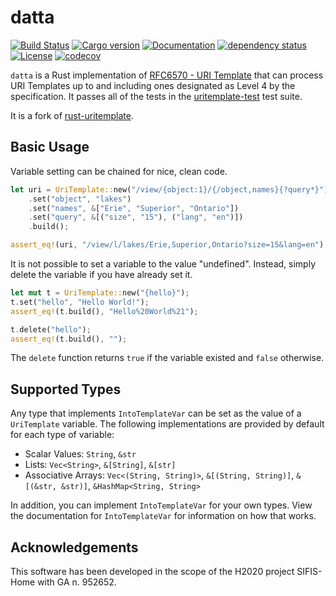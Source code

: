 # datta

[![Build Status](https://github.com/sifis-home/datta/workflows/datta/badge.svg)](https://github.com/sifis-home/datta/actions)
[![Cargo version](https://img.shields.io/crates/v/datta.svg)](https://crates.io/crates/datta)
[![Documentation](https://docs.rs/datta/badge.svg)](https://docs.rs/datta/)
[![dependency status](https://deps.rs/repo/github/sifis-home/datta/status.svg)](https://deps.rs/repo/github/sifis-home/datta)
[![License](https://img.shields.io/crates/l/datta.svg)](https://github.com/sifis-home/datta/blob/master/LICENSE)
[![codecov](https://codecov.io/gh/sifis-home/datta/branch/master/graph/badge.svg?token=TSCMNRE3G1)](https://codecov.io/gh/sifis-home/datta)


`datta` is a Rust implementation of [RFC6570  - URI
Template](http://tools.ietf.org/html/rfc6570) that can process URI Templates up
to and including ones designated as Level 4 by the specification. It passes all
of the tests in the
[uritemplate-test](https://github.com/uri-templates/uritemplate-test) test
suite.

It is a fork of [rust-uritemplate](https://github.com/chowdhurya/rust-uritemplate).

## Basic Usage

Variable setting can be chained for nice, clean code.

```rust
let uri = UriTemplate::new("/view/{object:1}/{/object,names}{?query*}")
    .set("object", "lakes")
    .set("names", &["Erie", "Superior", "Ontario"])
    .set("query", &[("size", "15"), ("lang", "en")])
    .build();

assert_eq!(uri, "/view/l/lakes/Erie,Superior,Ontario?size=15&lang=en");
```

It is not possible to set a variable to the value "undefined". Instead, simply
delete the variable if you have already set it.

```rust
let mut t = UriTemplate::new("{hello}");
t.set("hello", "Hello World!");
assert_eq!(t.build(), "Hello%20World%21");

t.delete("hello");
assert_eq!(t.build(), "");
```

The `delete` function returns `true` if the variable existed and `false`
otherwise.

## Supported Types

Any type that implements `IntoTemplateVar` can be set as the value of a
`UriTemplate` variable. The following implementations are provided by default
for each type of variable:

- Scalar Values: `String`, `&str`
- Lists: `Vec<String>`, `&[String]`, `&[str]`
- Associative Arrays: `Vec<(String, String)>`, `&[(String, String)]`, `&[(&str,
  &str)]`, `&HashMap<String, String>`

In addition, you can implement `IntoTemplateVar` for your own types. View the
documentation for `IntoTemplateVar` for information on how that works.

## Acknowledgements

This software has been developed in the scope of the H2020 project SIFIS-Home
with GA n. 952652.
